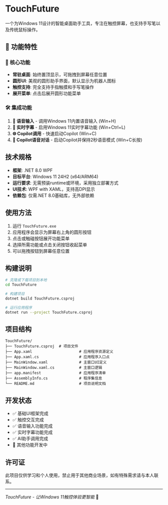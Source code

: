 # TouchFuture

一个为Windows 11设计的智能桌面助手工具，专注在触控屏幕，也支持手写笔以及传统鼠标操作。

## 🚀 功能特性

### 🎯 核心功能
- **常驻桌面**: 始终置顶显示，可拖拽到屏幕任意位置
- **圆形UI**: 美观的圆形助手界面，默认显示为机器人图标
- **触控支持**: 完全支持手指触摸和手写笔操作
- **展开菜单**: 点击后展开圆形功能菜单

### 🛠️ 集成功能
1. **🎤 语音输入** - 调用Windows 11内置语音输入 (Win+H)
2. **📝 实时字幕** - 启用Windows 11实时字幕功能 (Win+Ctrl+L)  
3. **🌐 Copilot调用** - 快速启动Copilot (Win+C)
4. **💬 Copilot语音对话** - 启动Copilot并保持2秒语音模式 (Win+C长按)

## 技术规格

- **框架**: .NET 8.0 WPF
- **目标平台**: Windows 11 24H2 (x64/ARM64)
- **运行要求**: 无需预装runtime或环境，采用独立部署方式
- **UI技术**: WPF with XAML，支持高DPI显示
- **依赖包**: 仅需.NET 8.0基础库，无外部依赖

## 使用方法

1. 运行 `TouchFuture.exe`
2. 应用程序会显示为屏幕右上角的圆形按钮
3. 点击或触碰按钮展开功能菜单
4. 选择所需功能或点击关闭按钮收起菜单
5. 可以拖拽按钮到屏幕任意位置

## 构建说明

```bash
# 克隆或下载项目到本地
cd TouchFuture

# 构建项目
dotnet build TouchFuture.csproj

# 运行应用程序
dotnet run --project TouchFuture.csproj
```

## 项目结构

```
TouchFuture/
├── TouchFuture.csproj  # 项目文件
├── App.xaml                     # 应用程序资源定义
├── App.xaml.cs                  # 应用程序入口点
├── MainWindow.xaml              # 主窗口UI定义
├── MainWindow.xaml.cs           # 主窗口逻辑
├── app.manifest                 # 应用程序清单
├── AssemblyInfo.cs              # 程序集信息
└── README.md                    # 项目说明文档
```

## 开发状态

- ✅ 基础UI框架完成
- ✅ 触控交互完成
- ✅ 语音输入功能完成
- ✅ 实时字幕功能完成
- ✅ AI助手调用完成
- 🔄 其他功能开发中

## 许可证

此项目仅供学习和个人使用，禁止用于其他商业场景，如有特殊需求请与本人联系。

---

*TouchFuture - 让Windows 11触控体验更智能* 🚀
